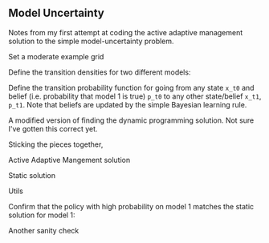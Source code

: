 <!--roptions dev="png", fig.width=7, fig.height=5, fig.path='ex-out-', tidy=FALSE, warning=FALSE, comment=NA, message=FALSE, cache=FALSE-->

<!--begin.rcode echo=FALSE 
render_gfm()
opts_knit$set(upload = TRUE)
## use flickr to upload with these options
require(socialR)
options(flickrOptions=list(
  description="https://github.com/cboettig/pdg_control/blob/master/inst/examples/",
  tags="stochpop, pdg_control"))
opts_knit$set(upload.fun = flickr.url)
end.rcode-->


## Model Uncertainty
Notes from my first attempt at coding the active adaptive management solution to the simple model-uncertainty problem. 


Set a moderate example grid
<!--begin.rcode grids
p_grid = seq(0.01,.99, length=5) 
x_grid = seq(1,10,length=10) 
sigma_g = 0.2
end.rcode-->

Define the transition densities for two different models:
<!--begin.rcode f1
f1 = function(x_t1, x_t0){
  a = 1.5
  b = 0.05
  mu = a * x_t0 / (1 - b * x_t0)
  (mu <= 0) * (x_t1 == 0) +
  (mu > 0) * dlnorm(x_t1, log(mu), sigma_g)
}
end.rcode-->

<!--begin.rcode f2
f2 = function(x_t1, x_t0){
  A = 1.1
  B = 0.05
  mu = A * x_t0 / (1 - B * x_t0)
  (mu <= 0) * (x_t1 == 0) +
  (mu > 0) * dlnorm(x_t1, log(mu), sigma_g)
}
end.rcode-->


Define the transition probability function for going from any state `x_t0` and belief (i.e. probability that model 1 is true) `p_t0` to any other state/belief `x_t1`, `p_t1`.  Note that beliefs are updated by the simple Bayesian learning rule.
<!--begin.rcode learning
f = function(x_t0, p_t0, x_t1, p_t1){
  y1 = f1(x_t1, x_t0)
  y2 = f2(x_t1, x_t0)
  P1 = p_t0 * y1
  P1 = P1 / (P1 + (1 - p_t0) * y2)
  if(is.na(P1))
    P1 = p_t0
  else{
    i <- 1
    np <- length(p_grid)
    while(p_grid[i] < P1 & i < np)
      i <- i+1
    P1 <- p_grid[i]  
 }
 y1 * ( p_t1 == P1)
}

end.rcode-->

<!--begin.rcode matrix
# f = function(a,b,c,d) sprintf("%.1f, %.1f, %.1f, %.1f", a,b,c,d)

model_uncertainty <- function(x_grid, p_grid, h_grid){
  Matrices <- lapply(h_grid, function(h){
    x_minus_h <- (x_grid-h) * as.integer( (x_grid-h)>0 )

    d = expand.grid(x_t0 = x_minus_h, p_t0 = p_grid, x_t1 = x_grid, p_t1 = p_grid)
    M = matrix(mapply(f, d$x_t0, d$p_t0, d$x_t1, d$p_t1), nrow = length(p_grid) * length(x_grid) )

## old way
#    M <- matrix(
#    sapply(p_grid, function(p_t1)
#      sapply(x_grid, function(x_t1)
#        sapply(p_grid, function(p_t0)
#          sapply(x_minus_h, function(x_t0)
#            f(x_t0, p_t0, x_t1, p_t1) )))),
#    nrow = length(p_grid) * length(x_grid))

    
    for(i in 1:dim(M)[1]) # normalize
      M[i,] = M[i,]/sum(M[i,])
    M })
  Matrices
}
end.rcode-->


A modified version of finding the dynamic programming solution.  Not sure I've gotten this correct yet. 
<!--begin.rcode define_dp
dp_optim <- function(M, x_grid, h_grid, OptTime, xT, profit, 
                          delta, reward=0, p_grid){
  gridsize <- length(x_grid) * length(p_grid)
  HL <- length(h_grid)
  D <- matrix(NA, nrow=gridsize, ncol=OptTime)
  V <- rep(0,gridsize) # initialize BC,

  profit.grid <- function(x_grid, h_i)
    expand.grid(profit(x_grid, h_i), p_grid)[[1]]

  # give a fixed reward for having value larger than xT at the end. 
  V[1+(x_grid-1)*length(p_grid) >= xT] <- reward # a "scrap value" for x(T) >= xT

  # loop through time  
  for(time in 1:OptTime){ 
    # try all potential havest rates
    V1 <- sapply(1:HL, function(i){
      # Transition matrix times V gives dist in next time
      M[[i]] %*% V + 
      # then (add) harvested amount times discount
       profit.grid(x_grid, h_grid[i]) * (1 - delta) 
    })

    # find havest, h that gives the maximum value
    out <- sapply(1:gridsize, function(j){
      value <- max(V1[j,], na.rm = T) # each col is a diff h, max over these
      index <- which.max(V1[j,])  # store index so we can recover h's 
      c(value, index) # returns both profit value & index of optimal h.  
    })
    # Sets V[t+1] = max_h V[t] at each possible state value, x
    V <- out[1,]                        # The new value-to-go
    D[,OptTime-time+1] <- out[2,]       # The index positions
  }
  # Format the output 
  list(D=D, V=V)
}
end.rcode-->

Sticking the pieces together,
<!--begin.rcode pars
require(pdgControl)
h_grid <- x_grid-1 
T <- 5
xT <- 0
profit <- profit_harvest(price=10, c0=30) 
delta <- 0.05
reward <- 0
end.rcode-->

Active Adaptive Mangement solution
<!--begin.rcode active
M <- model_uncertainty(x_grid, p_grid, h_grid)
active <- dp_optim(M, x_grid, h_grid, T, xT=0, profit, delta, reward, p_grid=p_grid) 
end.rcode-->

Static solution
<!--begin.rcode static
bevholt <- function(x,h, p) p[1] * (x-h) / (1 - p[2] * (x-h))
sdp <- determine_SDP_matrix(bevholt, c(1.5, 0.05), x_grid, h_grid, .2)
static <- find_dp_optim(sdp, x_grid, h_grid, T, xT=0, profit, delta, reward)
static$D
end.rcode-->

Utils
<!--begin.rcode utils
indices_fixed_x <- function(x, np, nx) (1:np-1)*nx + x
indices_fixed_p <- function(p, nx) (p-1)*nx + 1:nx
extract_policy <- function(D, p_i, nx, np) D[(p_i-1)*nx + 1:nx,]
end.rcode-->


Confirm that the policy with high probability on model 1 matches the static solution for model 1:
<!--begin.rcode
extract_policy(active$D, length(p_grid), length(x_grid), length(p_grid)) 
static$D
end.rcode-->









Another sanity check
<!--begin.rcode
np <- length(p_grid)
nx <- length(x_grid)
sdp2 <-
lapply(1:length(M), function(i){
  collapse_to <- sapply(1:nx, function(i) rowSums(M[[i]][,indices_fixed_x(i,np,nx)]))
  collapse_to[(nx*np-nx+1):(np*nx),]
})
find_dp_optim(sdp2, x_grid, h_grid, T, xT=0, profit, delta, reward)$D
end.rcode-->


